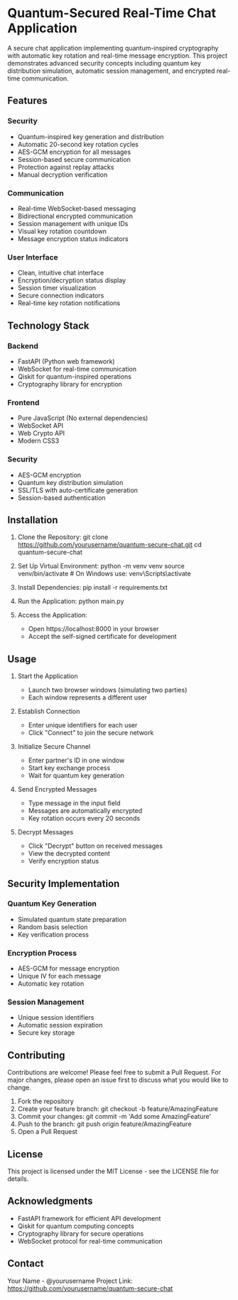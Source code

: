 # Quantum-Secured Real-Time Chat Application

A secure chat application implementing quantum-inspired cryptography with automatic key rotation and real-time message encryption. This project demonstrates advanced security concepts including quantum key distribution simulation, automatic session management, and encrypted real-time communication.

## Features

### Security
- Quantum-inspired key generation and distribution
- Automatic 20-second key rotation cycles
- AES-GCM encryption for all messages
- Session-based secure communication
- Protection against replay attacks
- Manual decryption verification

### Communication
- Real-time WebSocket-based messaging
- Bidirectional encrypted communication
- Session management with unique IDs
- Visual key rotation countdown
- Message encryption status indicators

### User Interface
- Clean, intuitive chat interface
- Encryption/decryption status display
- Session timer visualization
- Secure connection indicators
- Real-time key rotation notifications

## Technology Stack

### Backend
- FastAPI (Python web framework)
- WebSocket for real-time communication
- Qiskit for quantum-inspired operations
- Cryptography library for encryption

### Frontend
- Pure JavaScript (No external dependencies)
- WebSocket API
- Web Crypto API
- Modern CSS3

### Security
- AES-GCM encryption
- Quantum key distribution simulation
- SSL/TLS with auto-certificate generation
- Session-based authentication

## Installation

1. Clone the Repository:
   git clone https://github.com/yourusername/quantum-secure-chat.git
   cd quantum-secure-chat

2. Set Up Virtual Environment:
   python -m venv venv
   source venv/bin/activate  # On Windows use: venv\Scripts\activate

3. Install Dependencies:
   pip install -r requirements.txt

4. Run the Application:
   python main.py

5. Access the Application:
   - Open https://localhost:8000 in your browser
   - Accept the self-signed certificate for development

## Usage

1. Start the Application
   - Launch two browser windows (simulating two parties)
   - Each window represents a different user

2. Establish Connection
   - Enter unique identifiers for each user
   - Click "Connect" to join the secure network

3. Initialize Secure Channel
   - Enter partner's ID in one window
   - Start key exchange process
   - Wait for quantum key generation

4. Send Encrypted Messages
   - Type message in the input field
   - Messages are automatically encrypted
   - Key rotation occurs every 20 seconds

5. Decrypt Messages
   - Click "Decrypt" button on received messages
   - View the decrypted content
   - Verify encryption status

## Security Implementation

### Quantum Key Generation
- Simulated quantum state preparation
- Random basis selection
- Key verification process

### Encryption Process
- AES-GCM for message encryption
- Unique IV for each message
- Automatic key rotation

### Session Management
- Unique session identifiers
- Automatic session expiration
- Secure key storage

## Contributing

Contributions are welcome! Please feel free to submit a Pull Request. For major changes, please open an issue first to discuss what you would like to change.

1. Fork the repository
2. Create your feature branch: git checkout -b feature/AmazingFeature
3. Commit your changes: git commit -m 'Add some AmazingFeature'
4. Push to the branch: git push origin feature/AmazingFeature
5. Open a Pull Request

## License

This project is licensed under the MIT License - see the LICENSE file for details.

## Acknowledgments

- FastAPI framework for efficient API development
- Qiskit for quantum computing concepts
- Cryptography library for secure operations
- WebSocket protocol for real-time communication

## Contact

Your Name - @yourusername
Project Link: https://github.com/yourusername/quantum-secure-chat